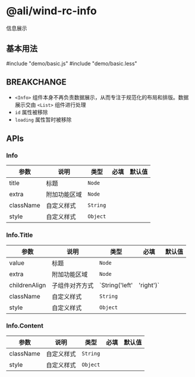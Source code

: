 # @ali/wind-rc-info

信息展示

## 基本用法
#include "demo/basic.js"
#include "demo/basic.less"

## BREAKCHANGE

- `<Info>` 组件本身不再负责数据展示，从而专注于规范化的布局和排版。数据展示交由 `<List>` 组件进行处理
- `id` 属性被移除
- `loading` 属性暂时被移除

## APIs

### Info

|参数|说明|类型|必填|默认值|
|---|---|---|---|---|
|title|标题|``Node``|||
|extra|附加功能区域|`Node`|||
|className|自定义样式|`String`|||
|style|自定义样式|`Object`|||

### Info.Title

|参数|说明|类型|必填|默认值|
|---|---|---|---|---|
|value|标题|`Node`|||
|extra|附加功能区域|`Node`|||
|childrenAlign|子组件对齐方式|`String('left'|'right')`|||
|className|自定义样式|`String`|||
|style|自定义样式|`Object`|||

### Info.Content

|参数|说明|类型|必填|默认值|
|---|---|---|---|---|
|className|自定义样式|`String`|||
|style|自定义样式|`Object`|||